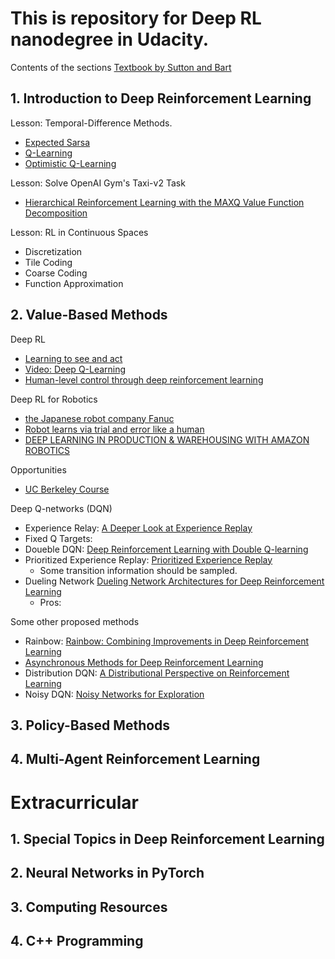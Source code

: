# This is repository for Deep RL nanodegree in Udacity.
Contents of the sections
[Textbook by Sutton and Bart](https://s3-us-west-1.amazonaws.com/udacity-drlnd/bookdraft2018.pdf)

## 1. Introduction to Deep Reinforcement Learning
  Lesson: Temporal-Difference Methods.
  - [Expected Sarsa](http://citeseerx.ist.psu.edu/viewdoc/download?doi=10.1.1.216.4144&rep=rep1&type=pdf)
  - [Q-Learning](http://citeseerx.ist.psu.edu/viewdoc/download?doi=10.1.1.80.7501&rep=rep1&type=pdf)
  - [Optimistic Q-Learning](http://papers.nips.cc/paper/1944-convergence-of-optimistic-and-incremental-q-learning.pdf)
  
  Lesson: Solve OpenAI Gym's Taxi-v2 Task
  - [Hierarchical Reinforcement Learning with the MAXQ Value
Function Decomposition](https://arxiv.org/pdf/cs/9905014.pdf)

  Lesson: RL in Continuous Spaces
  - Discretization
  - Tile Coding
  - Coarse Coding
  - Function Approximation
  
## 2. Value-Based Methods
  Deep RL
  - [Learning to see and act](https://www.cs.swarthmore.edu/~meeden/cs63/s15/nature15a.pdf)
  - [Video: Deep Q-Learning](https://www.youtube.com/watch?v=xN1d3qHMIEQ)
  - [Human-level control through deep reinforcement
learning](https://storage.googleapis.com/deepmind-media/dqn/DQNNaturePaper.pdf)

  Deep RL for Robotics
  - [the Japanese robot company Fanuc ](https://www.technologyreview.com/s/601045/this-factory-robot-learns-a-new-job-overnight/)
  - [Robot learns via trial and error like a human](https://www.cnet.com/news/robot-learns-via-trial-and-error-like-a-human/)
  - [DEEP LEARNING IN PRODUCTION & WAREHOUSING WITH AMAZON ROBOTICS](https://medium.com/@teamrework/deep-learning-in-production-warehousing-with-amazon-robotics-571e69fea721)

  Opportunities
  - [UC Berkeley Course](http://rail.eecs.berkeley.edu/deeprlcourse/)
  
  Deep Q-networks (DQN)
  - Experience Relay: [A Deeper Look at Experience Replay](https://arxiv.org/abs/1712.01275)
  - Fixed Q Targets:
  - Doueble DQN: [Deep Reinforcement Learning with Double Q-learning](https://arxiv.org/abs/1509.06461)
  - Prioritized Experience Replay: [Prioritized Experience Replay](https://arxiv.org/abs/1511.05952)
    - Some transition information should be sampled.
  - Dueling Network [Dueling Network Architectures for Deep Reinforcement Learning](https://arxiv.org/abs/1511.06581)
    - Pros:
  
  Some other proposed methods
  - Rainbow: [Rainbow: Combining Improvements in Deep Reinforcement Learning](https://arxiv.org/abs/1710.02298)
  - [Asynchronous Methods for Deep Reinforcement Learning](https://arxiv.org/abs/1602.01783)
  - Distribution DQN: [A Distributional Perspective on Reinforcement Learning](https://arxiv.org/abs/1707.06887)
  - Noisy DQN: [Noisy Networks for Exploration](https://arxiv.org/abs/1706.10295)

## 3. Policy-Based Methods
## 4. Multi-Agent Reinforcement Learning

# Extracurricular
## 1. Special Topics in Deep Reinforcement Learning
## 2. Neural Networks in PyTorch
## 3. Computing Resources
## 4. C++ Programming
